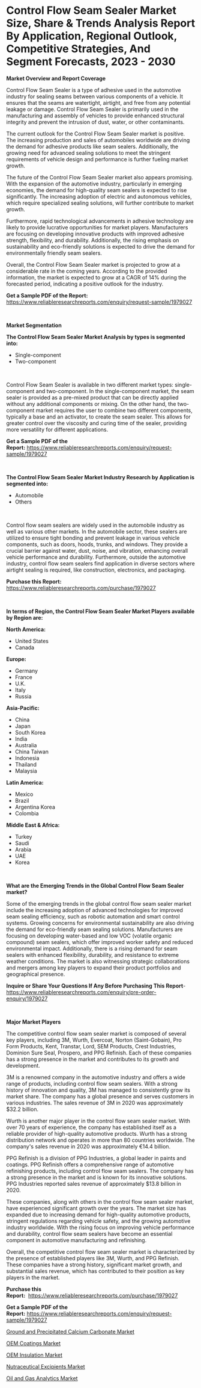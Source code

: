 <p><h1>Control Flow Seam Sealer Market Size, Share & Trends Analysis Report By Application, Regional Outlook, Competitive Strategies, And Segment Forecasts, 2023 - 2030</h1></p><p><strong>Market Overview and Report Coverage</strong></p>
<p><p>Control Flow Seam Sealer is a type of adhesive used in the automotive industry for sealing seams between various components of a vehicle. It ensures that the seams are watertight, airtight, and free from any potential leakage or damage. Control Flow Seam Sealer is primarily used in the manufacturing and assembly of vehicles to provide enhanced structural integrity and prevent the intrusion of dust, water, or other contaminants.</p><p>The current outlook for the Control Flow Seam Sealer market is positive. The increasing production and sales of automobiles worldwide are driving the demand for adhesive products like seam sealers. Additionally, the growing need for advanced sealing solutions to meet the stringent requirements of vehicle design and performance is further fueling market growth.</p><p>The future of the Control Flow Seam Sealer market also appears promising. With the expansion of the automotive industry, particularly in emerging economies, the demand for high-quality seam sealers is expected to rise significantly. The increasing adoption of electric and autonomous vehicles, which require specialized sealing solutions, will further contribute to market growth.</p><p>Furthermore, rapid technological advancements in adhesive technology are likely to provide lucrative opportunities for market players. Manufacturers are focusing on developing innovative products with improved adhesive strength, flexibility, and durability. Additionally, the rising emphasis on sustainability and eco-friendly solutions is expected to drive the demand for environmentally friendly seam sealers.</p><p>Overall, the Control Flow Seam Sealer market is projected to grow at a considerable rate in the coming years. According to the provided information, the market is expected to grow at a CAGR of 14% during the forecasted period, indicating a positive outlook for the industry.</p></p>
<p><strong>Get a Sample PDF of the Report:</strong> <a href="https://www.reliableresearchreports.com/enquiry/request-sample/1979027">https://www.reliableresearchreports.com/enquiry/request-sample/1979027</a></p>
<p>&nbsp;</p>
<p><strong>Market Segmentation</strong></p>
<p><strong>The Control Flow Seam Sealer Market Analysis by types is segmented into:</strong></p>
<p><ul><li>Single-component</li><li>Two-component</li></ul></p>
<p>&nbsp;</p>
<p><p>Control Flow Seam Sealer is available in two different market types: single-component and two-component. In the single-component market, the seam sealer is provided as a pre-mixed product that can be directly applied without any additional components or mixing. On the other hand, the two-component market requires the user to combine two different components, typically a base and an activator, to create the seam sealer. This allows for greater control over the viscosity and curing time of the sealer, providing more versatility for different applications.</p></p>
<p><strong>Get a Sample PDF of the Report:</strong>&nbsp;<a href="https://www.reliableresearchreports.com/enquiry/request-sample/1979027">https://www.reliableresearchreports.com/enquiry/request-sample/1979027</a></p>
<p>&nbsp;</p>
<p><strong>The Control Flow Seam Sealer Market Industry Research by Application is segmented into:</strong></p>
<p><ul><li>Automobile</li><li>Others</li></ul></p>
<p>&nbsp;</p>
<p><p>Control flow seam sealers are widely used in the automobile industry as well as various other markets. In the automobile sector, these sealers are utilized to ensure tight bonding and prevent leakage in various vehicle components, such as doors, hoods, trunks, and windows. They provide a crucial barrier against water, dust, noise, and vibration, enhancing overall vehicle performance and durability. Furthermore, outside the automotive industry, control flow seam sealers find application in diverse sectors where airtight sealing is required, like construction, electronics, and packaging.</p></p>
<p><strong>Purchase this Report:</strong>&nbsp; <a href="https://www.reliableresearchreports.com/purchase/1979027">https://www.reliableresearchreports.com/purchase/1979027</a></p>
<p>&nbsp;</p>
<p><strong>In terms of Region, the Control Flow Seam Sealer Market Players available by Region are:</strong></p>
<p>
    <p> <strong> North America: </strong>
        <ul>
            <li>United States</li>
            <li>Canada</li>
        </ul>
        </p> 
    <p> <strong> Europe: </strong>
        <ul>
            <li>Germany</li>
            <li>France</li>
            <li>U.K.</li>
            <li>Italy</li>
            <li>Russia</li>
        </ul>
        </p> 
    <p> <strong> Asia-Pacific: </strong>
        <ul>
            <li>China</li>
            <li>Japan</li>
            <li>South Korea</li>
            <li>India</li>
            <li>Australia</li>
            <li>China Taiwan</li>
            <li>Indonesia</li>
            <li>Thailand</li>
            <li>Malaysia</li>
        </ul>
        </p> 
    <p> <strong> Latin America: </strong>
        <ul>
            <li>Mexico</li>
            <li>Brazil</li>
            <li>Argentina Korea</li>
            <li>Colombia</li>
        </ul>
        </p> 
    <p> <strong> Middle East & Africa: </strong>
        <ul>
            <li>Turkey</li>
            <li>Saudi</li>
            <li>Arabia</li>
            <li>UAE</li>
            <li>Korea</li>
        </ul>
    </p>
    </p>
<p>&nbsp;</p>
<p><strong>What are the Emerging Trends in the Global Control Flow Seam Sealer market?</strong></p>
<p><p>Some of the emerging trends in the global control flow seam sealer market include the increasing adoption of advanced technologies for improved seam sealing efficiency, such as robotic automation and smart control systems. Growing concerns for environmental sustainability are also driving the demand for eco-friendly seam sealing solutions. Manufacturers are focusing on developing water-based and low VOC (volatile organic compound) seam sealers, which offer improved worker safety and reduced environmental impact. Additionally, there is a rising demand for seam sealers with enhanced flexibility, durability, and resistance to extreme weather conditions. The market is also witnessing strategic collaborations and mergers among key players to expand their product portfolios and geographical presence.</p></p>
<p><strong>Inquire or Share Your Questions If Any Before Purchasing This Report</strong>- <a href="https://www.reliableresearchreports.com/enquiry/pre-order-enquiry/1979027">https://www.reliableresearchreports.com/enquiry/pre-order-enquiry/1979027</a></p>
<p>&nbsp;</p>
<p><strong>Major Market Players</strong></p>
<p><p>The competitive control flow seam sealer market is composed of several key players, including 3M, Wurth, Evercoat, Norton (Saint-Gobain), Pro Form Products, Kent, Transtar, Lord, SEM Products, Crest Industries, Dominion Sure Seal, Prospero, and PPG Refinish. Each of these companies has a strong presence in the market and contributes to its growth and development.</p><p>3M is a renowned company in the automotive industry and offers a wide range of products, including control flow seam sealers. With a strong history of innovation and quality, 3M has managed to consistently grow its market share. The company has a global presence and serves customers in various industries. The sales revenue of 3M in 2020 was approximately $32.2 billion.</p><p>Wurth is another major player in the control flow seam sealer market. With over 70 years of experience, the company has established itself as a reliable provider of high-quality automotive products. Wurth has a strong distribution network and operates in more than 80 countries worldwide. The company's sales revenue in 2020 was approximately €14.4 billion.</p><p>PPG Refinish is a division of PPG Industries, a global leader in paints and coatings. PPG Refinish offers a comprehensive range of automotive refinishing products, including control flow seam sealers. The company has a strong presence in the market and is known for its innovative solutions. PPG Industries reported sales revenue of approximately $13.8 billion in 2020.</p><p>These companies, along with others in the control flow seam sealer market, have experienced significant growth over the years. The market size has expanded due to increasing demand for high-quality automotive products, stringent regulations regarding vehicle safety, and the growing automotive industry worldwide. With the rising focus on improving vehicle performance and durability, control flow seam sealers have become an essential component in automotive manufacturing and refinishing.</p><p>Overall, the competitive control flow seam sealer market is characterized by the presence of established players like 3M, Wurth, and PPG Refinish. These companies have a strong history, significant market growth, and substantial sales revenue, which has contributed to their position as key players in the market.</p></p>
<p><strong>Purchase this Report:</strong>&nbsp;&nbsp;<a href="https://www.reliableresearchreports.com/purchase/1979027">https://www.reliableresearchreports.com/purchase/1979027</a></p>
<p></p>
<p><strong>Get a Sample PDF of the Report:</strong>&nbsp;<a href="https://www.reliableresearchreports.com/enquiry/request-sample/1979027">https://www.reliableresearchreports.com/enquiry/request-sample/1979027</a></p>
<p><p><a href="https://medium.com/@loriwatson1948/ground-and-precipitated-calcium-carbonate-market-trends-and-market-analysis-forecasted-for-period-5177dd2fde67">Ground and Precipitated Calcium Carbonate Market</a></p><p><a href="https://medium.com/@marieriley2012/oem-coatings-market-size-and-market-trends-complete-industry-overview-2023-to-2030-b98f3e14274c">OEM Coatings Market</a></p><p><a href="https://medium.com/@juliecastro06/oem-insulation-market-share-evolution-and-market-growth-trends-2023-2030-b240c19efb1b">OEM Insulation Market</a></p><p><a href="https://medium.com/@brendajames1938/analyzing-nutraceutical-excipients-market-global-industry-perspective-and-forecast-2023-to-2030-4ae8647c6894">Nutraceutical Excipients Market</a></p><p><a href="https://medium.com/@anilaxhafa2022/oil-and-gas-analytics-market-trends-forecast-and-competitive-analysis-to-2030-b23a89ea1225">Oil and Gas Analytics Market</a></p></p>